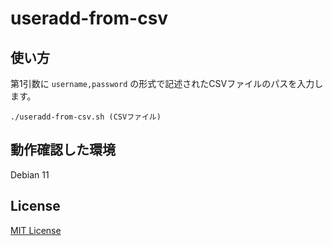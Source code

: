 # useradd-from-csv

## 使い方

第1引数に `username,password` の形式で記述されたCSVファイルのパスを入力します。

```
./useradd-from-csv.sh (CSVファイル)
```
## 動作確認した環境

Debian 11

## License

[MIT License](./LICENSE)
